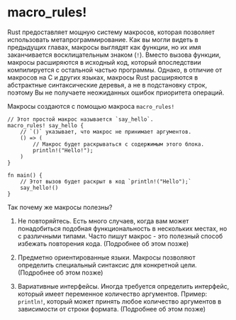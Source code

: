 # macro_rules!

Rust предоставляет мощную систему макросов, которая позволяет
использовать метапрограммирование. Как вы могли видеть в предыдущих главах,
макросы выглядят как функции, но их имя заканчивается восклицательным знаком (`!`).
Вместо вызова функции, макросы расширяются в исходный код, который впоследствии
компилируется с остальной частью программы.
Однако, в отличие от макросов на C и других языках, макросы Rust расширяются
в абстрактные синтаксические деревья, а не в подстановку строк,
поэтому Вы не получаете неожиданных ошибок приоритета операций.

Макросы создаются с помощью макроса `macro_rules!`

```rust,editable
// Этот простой макрос называется `say_hello`.
macro_rules! say_hello {
    // `()` указывает, что макрос не принимает аргументов.
    () => (
        // Макрос будет раскрываться с содержимым этого блока.
        println!("Hello!");
    )
}

fn main() {
    // Этот вызов будет раскрыт в код `println!("Hello");`
    say_hello!()
}
```

Так почему же макросы полезны?

1. Не повторяйтесь. Есть много случаев, когда вам может понадобиться подобная
   функциональность в нескольких местах, но с различными типами. Часто пишут
   макрос - это полезный способ избежать повторения кода. (Подробнее об этом позже)

2. Предметно ориентированные языки. Макросы позволяют определить специальный синтаксис для
   конкретной цели. (Подробнее об этом позже)

3. Вариативные интерфейсы. Иногда требуется определить интерфейс, который
   имеет переменное количество аргументов. Пример: `println!`, который может принять любое
   количество аргументов в зависимости от строки формата. (Подробнее об этом позже)
